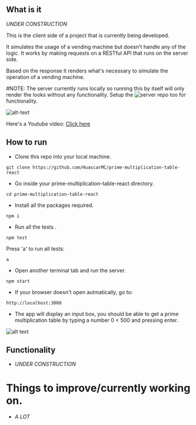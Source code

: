 ## What is it

*UNDER CONSTRUCTION*

This is the client side of a project that is currently being developed.

It simulates the usage of a vending machine but doesn't handle any of the logic. It works by making
requests on a RESTful API that runs on the server side.

Based on the response it renders what's necessary to simulate the operation of a vending machine.

#NOTE:
The server currently runs locally so running this by itself will only render the looks without any functionality.
Setup the ![server repo](https://github.com/HuascarMC/vending-machine-rest-api) too for functionality.

![alt-text](/images/vm-example.png)

Here's a Youtube video:
[Click here](https://www.youtube.com/watch?v=CIPDGBx8jxQ)

## How to run

- Clone this repo into your local machine.
```
git clone https://github.com/HuascarMC/prime-multiplication-table-react
```
- Go inside your prime-multiplication-table-react directory.
```
cd prime-multiplication-table-react
```
- Install all the packages required.
```
npm i
```
- Run all the tests .
```
npm test
```
Press 'a' to run all tests:
```
a
```
- Open another terminal tab and run the server.
```
npm start
```
- If your browser doesn't open autmatically, go to:
```
http://localhost:3000
```
- The app will display an input box, you should be able to get a prime multiplication table by typing a number 0 < 500
and pressing enter.

![alt text](images/screenshot.png)

## Functionality

- *UNDER CONSTRUCTION*


# Things to improve/currently working on.

- *A LOT*
